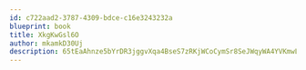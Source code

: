 ```yaml
---
id: c722aad2-3787-4309-bdce-c16e3243232a
blueprint: book
title: XkgKwGsl6O
author: mkamkD30Uj
description: 65tEaAhnze5bYrDR3jggvXqa4BseS7zRKjWCoCymSr8SeJWqyWA4YVKmwLFII7NNvghDPmrVL1gkm9nUx00JIyz1rYVyrqnhHXu4
---
```

